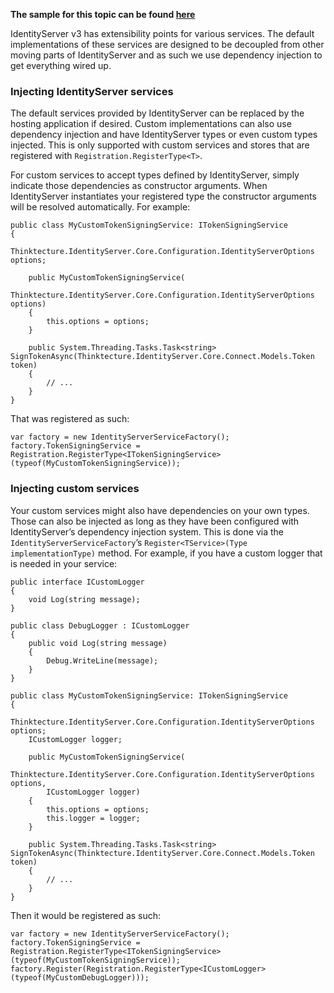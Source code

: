 **The sample for this topic can be found [here](https://github.com/thinktecture/Thinktecture.IdentityServer.v3.Samples/tree/master/source/DependencyInjection)**

IdentityServer v3 has extensibility points for various services. The default implementations of these services are designed to be decoupled from other moving parts of IdentityServer and as such we use dependency injection to get everything wired up. 

### Injecting IdentityServer services

The default services provided by IdentityServer can be replaced by the hosting application if desired. Custom implementations can also use dependency injection and have IdentityServer types or even custom types injected. This is only supported with custom services and stores that are registered with `Registration.RegisterType<T>`.

For custom services to accept types defined by IdentityServer, simply indicate those dependencies as constructor arguments. When IdentityServer instantiates your registered type the constructor arguments will be resolved automatically. For example:

```
public class MyCustomTokenSigningService: ITokenSigningService
{
    Thinktecture.IdentityServer.Core.Configuration.IdentityServerOptions options;

    public MyCustomTokenSigningService(
        Thinktecture.IdentityServer.Core.Configuration.IdentityServerOptions options)
    {
        this.options = options;
    }

    public System.Threading.Tasks.Task<string> SignTokenAsync(Thinktecture.IdentityServer.Core.Connect.Models.Token token)
    {
        // ...
    }
}
```

That was registered as such:

```
var factory = new IdentityServerServiceFactory();
factory.TokenSigningService = Registration.RegisterType<ITokenSigningService>(typeof(MyCustomTokenSigningService));
```
### Injecting custom services

Your custom services might also have dependencies on your own types. Those can also be injected as long as they have been configured with IdentityServer’s dependency injection system. This is done via the `IdentityServerServiceFactory`’s `Register<TService>(Type implementationType)` method. For example, if you have a custom logger that is needed in your service:

```
public interface ICustomLogger
{
    void Log(string message);
}

public class DebugLogger : ICustomLogger
{
    public void Log(string message)
    {
        Debug.WriteLine(message);
    }
}

public class MyCustomTokenSigningService: ITokenSigningService
{
    Thinktecture.IdentityServer.Core.Configuration.IdentityServerOptions options;
    ICustomLogger logger;

    public MyCustomTokenSigningService(
        Thinktecture.IdentityServer.Core.Configuration.IdentityServerOptions options,
        ICustomLogger logger)
    {
        this.options = options;
        this.logger = logger;
    }

    public System.Threading.Tasks.Task<string> SignTokenAsync(Thinktecture.IdentityServer.Core.Connect.Models.Token token)
    {
        // ...
    }
}
```

Then it would be registered as such:

```
var factory = new IdentityServerServiceFactory();
factory.TokenSigningService = Registration.RegisterType<ITokenSigningService>(typeof(MyCustomTokenSigningService));
factory.Register(Registration.RegisterType<ICustomLogger>(typeof(MyCustomDebugLogger)));
```
